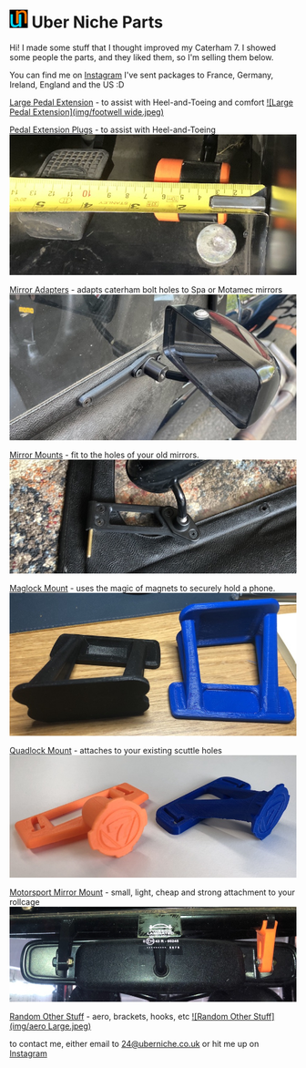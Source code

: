 # ![Logo](logo-32.png) Uber Niche Parts

Hi! I made some stuff that I thought improved my Caterham 7. I showed some people the parts, and they liked them, so I'm selling them below. 

You can find me on [Instagram](https://www.instagram.com/uber.niche/)
I've sent packages to France, Germany, Ireland, England and the US :D

[Large Pedal Extension](/large-pedals) - to assist with Heel-and-Toeing and comfort
[![Large Pedal Extension](img/footwell wide.jpeg)](/large-pedals)

[Pedal Extension Plugs](/pedals) - to assist with Heel-and-Toeing
[![Pedal Extension Plugs](img/measure-s3.jpeg)](/pedals)

[Mirror Adapters](/caterham-spa-adapters) - adapts caterham bolt holes to Spa or Motamec mirrors
[![Mirror Adapters](img/adapter-fitted.jpeg)](/caterham-spa-adapters)

[Mirror Mounts](/mirror-mounts) - fit to the holes of your old mirrors.
[![Mirror Mounts](img/shallow.jpeg)](/mirror-mounts)

[Maglock Mount](/maglock) - uses the magic of magnets to securely hold a phone.
[![Maglock Mount](img/maglock.jpeg)](/maglock)

[Quadlock Mount](/quadlock) - attaches to your existing scuttle holes
[![Quadlock Mount](img/quad-v2-front.jpeg)](/quadlock)

[Motorsport Mirror Mount](/momimo) - small, light, cheap and strong attachment to your rollcage
[![Motorsport Mirror Mount](img/momimo.jpeg)](/momimo)

[Random Other Stuff](/other-stuff) - aero, brackets, hooks, etc
[![Random Other Stuff](img/aero Large.jpeg)](/other-stuff)

to contact me, either email to <24@uberniche.co.uk> or hit me up on [Instagram](https://www.instagram.com/uber.niche/)